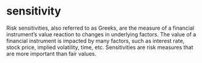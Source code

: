 # sensitivity
Risk sensitivities, also referred to as Greeks, are the measure of a financial instrument’s value reaction to changes in underlying factors. The value of a financial instrument is impacted by many factors, such as interest rate, stock price, implied volatility, time, etc. Sensitivities are risk measures that are more important than fair values. 
